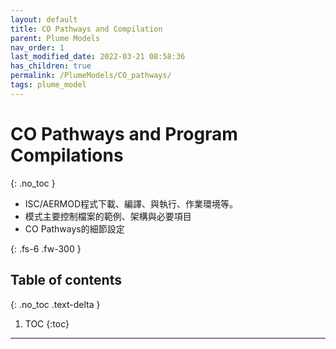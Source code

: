 ```yaml
---
layout: default
title: CO Pathways and Compilation
parent: Plume Models
nav_order: 1
last_modified_date: 2022-03-21 08:58:36
has_children: true
permalink: /PlumeModels/CO_pathways/
tags: plume_model
---
```


# CO Pathways and Program Compilations
{: .no_toc }
- ISC/AERMOD程式下載、編譯、與執行、作業環境等。
- 模式主要控制檔案的範例、架構與必要項目
- CO Pathways的細節設定  

{: .fs-6 .fw-300 }

## Table of contents
{: .no_toc .text-delta }

1. TOC
{:toc}

---